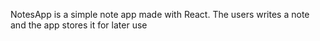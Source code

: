 NotesApp is a simple note app made with React. The users writes a note and the app stores it for later use
